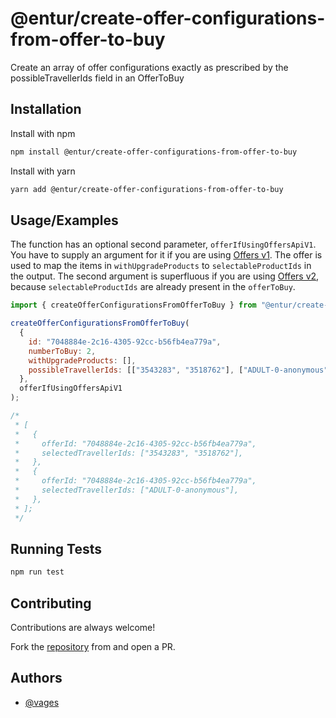# @entur/create-offer-configurations-from-offer-to-buy

Create an array of offer configurations exactly as prescribed by the
possibleTravellerIds field in an OfferToBuy

## Installation

Install with npm

```bash
npm install @entur/create-offer-configurations-from-offer-to-buy
```

Install with yarn

```bash
yarn add @entur/create-offer-configurations-from-offer-to-buy
```

## Usage/Examples

The function has an optional second parameter, `offerIfUsingOffersApiV1`. You
have to supply an argument for it if you are using
[Offers v1](https://developer.entur.org/pages-offers-docs-api-v1-reference). The
offer is used to map the items in `withUpgradeProducts` to
`selectableProductIds` in the output. The second argument is superfluous if you
are using
[Offers v2](https://developer.entur.org/pages-offers-docs-api-v2-reference),
because `selectableProductIds` are already present in the `offerToBuy`.

```javascript
import { createOfferConfigurationsFromOfferToBuy } from "@entur/create-offer-configurations-from-offer-to-buy";

createOfferConfigurationsFromOfferToBuy(
  {
    id: "7048884e-2c16-4305-92cc-b56fb4ea779a",
    numberToBuy: 2,
    withUpgradeProducts: [],
    possibleTravellerIds: [["3543283", "3518762"], ["ADULT-0-anonymous"]],
  },
  offerIfUsingOffersApiV1
);

/*
 * [
 *   {
 *     offerId: "7048884e-2c16-4305-92cc-b56fb4ea779a",
 *     selectedTravellerIds: ["3543283", "3518762"],
 *   },
 *   {
 *     offerId: "7048884e-2c16-4305-92cc-b56fb4ea779a",
 *     selectedTravellerIds: ["ADULT-0-anonymous"],
 *   },
 * ];
 */
```

## Running Tests

```bash
npm run test
```

## Contributing

Contributions are always welcome!

Fork the
[repository](https://github.com/entur/create-offer-configurations-from-offer-to-buy)
from and open a PR.

## Authors

- [@vages](https://www.github.com/vages)
